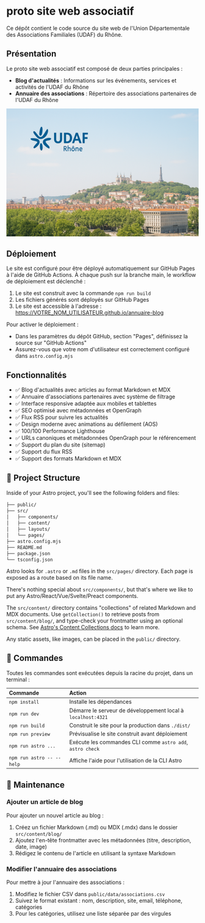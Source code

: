 # proto site web associatif

Ce dépôt contient le code source du site web de l'Union Départementale des Associations Familiales (UDAF) du Rhône.

## Présentation

Le proto site web associatif est composé de deux parties principales :

- **Blog d'actualités** : Informations sur les événements, services et activités de l'UDAF du Rhône
- **Annuaire des associations** : Répertoire des associations partenaires de l'UDAF du Rhône

![Capture d'écran du site](/public/udaf69-hero.png)

## Déploiement

Le site est configuré pour être déployé automatiquement sur GitHub Pages à l'aide de GitHub Actions. À chaque push sur la branche main, le workflow de déploiement est déclenché :

1. Le site est construit avec la commande `npm run build`
2. Les fichiers générés sont déployés sur GitHub Pages
3. Le site est accessible à l'adresse : https://VOTRE_NOM_UTILISATEUR.github.io/annuaire-blog

Pour activer le déploiement :
- Dans les paramètres du dépôt GitHub, section "Pages", définissez la source sur "GitHub Actions"
- Assurez-vous que votre nom d'utilisateur est correctement configuré dans `astro.config.mjs`

## Fonctionnalités

- ✅ Blog d'actualités avec articles au format Markdown et MDX
- ✅ Annuaire d'associations partenaires avec système de filtrage
- ✅ Interface responsive adaptée aux mobiles et tablettes
- ✅ SEO optimisé avec métadonnées et OpenGraph
- ✅ Flux RSS pour suivre les actualités
- ✅ Design moderne avec animations au défilement (AOS)
- ✅ 100/100 Performance Lighthouse
- ✅ URLs canoniques et métadonnées OpenGraph pour le référencement
- ✅ Support du plan du site (sitemap)
- ✅ Support du flux RSS
- ✅ Support des formats Markdown et MDX

## 🚀 Project Structure

Inside of your Astro project, you'll see the following folders and files:

```text
├── public/
├── src/
│   ├── components/
│   ├── content/
│   ├── layouts/
│   └── pages/
├── astro.config.mjs
├── README.md
├── package.json
└── tsconfig.json
```

Astro looks for `.astro` or `.md` files in the `src/pages/` directory. Each page is exposed as a route based on its file name.

There's nothing special about `src/components/`, but that's where we like to put any Astro/React/Vue/Svelte/Preact components.

The `src/content/` directory contains "collections" of related Markdown and MDX documents. Use `getCollection()` to retrieve posts from `src/content/blog/`, and type-check your frontmatter using an optional schema. See [Astro's Content Collections docs](https://docs.astro.build/en/guides/content-collections/) to learn more.

Any static assets, like images, can be placed in the `public/` directory.

## 🧞 Commandes

Toutes les commandes sont exécutées depuis la racine du projet, dans un terminal :

| Commande                  | Action                                            |
| :------------------------ | :------------------------------------------------ |
| `npm install`             | Installe les dépendances                         |
| `npm run dev`             | Démarre le serveur de développement local à `localhost:4321` |
| `npm run build`           | Construit le site pour la production dans `./dist/` |
| `npm run preview`         | Prévisualise le site construit avant déploiement   |
| `npm run astro ...`       | Exécute les commandes CLI comme `astro add`, `astro check` |
| `npm run astro -- --help` | Affiche l'aide pour l'utilisation de la CLI Astro  |

## 📝 Maintenance

### Ajouter un article de blog

Pour ajouter un nouvel article au blog :
1. Créez un fichier Markdown (.md) ou MDX (.mdx) dans le dossier `src/content/blog/`
2. Ajoutez l'en-tête frontmatter avec les métadonnées (titre, description, date, image)
3. Rédigez le contenu de l'article en utilisant la syntaxe Markdown

### Modifier l'annuaire des associations

Pour mettre à jour l'annuaire des associations :
1. Modifiez le fichier CSV dans `public/data/associations.csv`
2. Suivez le format existant : nom, description, site, email, téléphone, catégories
3. Pour les catégories, utilisez une liste séparée par des virgules
